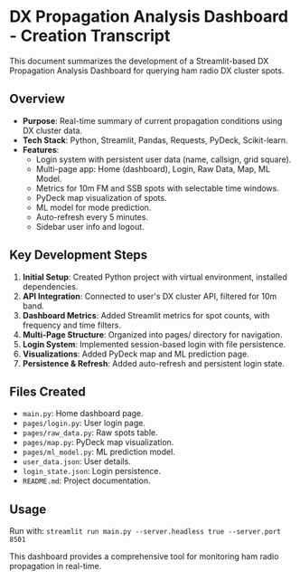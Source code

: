 # DX Propagation Analysis Dashboard - Creation Transcript

This document summarizes the development of a Streamlit-based DX Propagation Analysis Dashboard for querying ham radio DX cluster spots.

## Overview
- **Purpose**: Real-time summary of current propagation conditions using DX cluster data.
- **Tech Stack**: Python, Streamlit, Pandas, Requests, PyDeck, Scikit-learn.
- **Features**:
  - Login system with persistent user data (name, callsign, grid square).
  - Multi-page app: Home (dashboard), Login, Raw Data, Map, ML Model.
  - Metrics for 10m FM and SSB spots with selectable time windows.
  - PyDeck map visualization of spots.
  - ML model for mode prediction.
  - Auto-refresh every 5 minutes.
  - Sidebar user info and logout.

## Key Development Steps
1. **Initial Setup**: Created Python project with virtual environment, installed dependencies.
2. **API Integration**: Connected to user's DX cluster API, filtered for 10m band.
3. **Dashboard Metrics**: Added Streamlit metrics for spot counts, with frequency and time filters.
4. **Multi-Page Structure**: Organized into pages/ directory for navigation.
5. **Login System**: Implemented session-based login with file persistence.
6. **Visualizations**: Added PyDeck map and ML prediction page.
7. **Persistence & Refresh**: Added auto-refresh and persistent login state.

## Files Created
- `main.py`: Home dashboard page.
- `pages/login.py`: User login page.
- `pages/raw_data.py`: Raw spots table.
- `pages/map.py`: PyDeck map visualization.
- `pages/ml_model.py`: ML prediction model.
- `user_data.json`: User details.
- `login_state.json`: Login persistence.
- `README.md`: Project documentation.

## Usage
Run with: `streamlit run main.py --server.headless true --server.port 8501`

This dashboard provides a comprehensive tool for monitoring ham radio propagation in real-time.